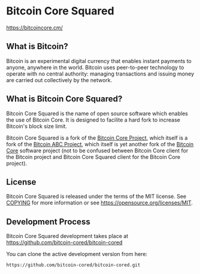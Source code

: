 Bitcoin Core Squared
====================

https://bitcoincore.cm/

What is Bitcoin?
----------------

Bitcoin is an experimental digital currency that enables instant payments to
anyone, anywhere in the world. Bitcoin uses peer-to-peer technology to operate
with no central authority: managing transactions and issuing money are carried
out collectively by the network.

What is Bitcoin Core Squared?
-----------------------------

Bitcoin Core Squared is the name of open source software which enables the use of Bitcoin Core.
It is designed to facilite a hard fork to increase Bitcoin's block size limit.

Bitcoin Core Squared is a fork of the [Bitcoin Core Project](http://thebitcoincore.org),
which itself is a fork of the [Bitcoin ABC Project](https://bitcoinabc.org),
which itself is yet another fork of the [Bitcoin Core](https://thebitcoincore.org) software project
(not to be confused between Bitcoin Core client for the Bitcoin project and Bitcoin Core Squared
client for the Bitcoin Core project).

License
-------

Bitcoin Core Squared is released under the terms of the MIT license. See [COPYING](COPYING) 
for more information or see https://opensource.org/licenses/MIT.

Development Process
-------------------

Bitcoin Core Squared development takes place at https://github.com/bitcoin-cored/bitcoin-cored

You can clone the active development version from here:

    https://github.com/bitcoin-cored/bitcoin-cored.git
